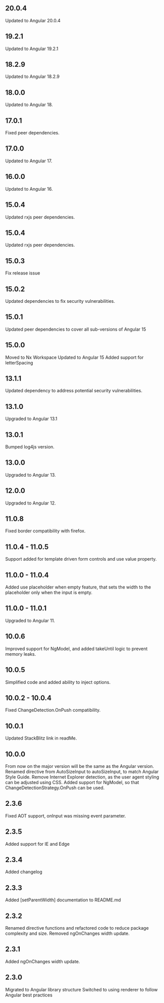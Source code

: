 ## 20.0.4
Updated to Angular 20.0.4

## 19.2.1
Updated to Angular 19.2.1

## 18.2.9
Updated to Angular 18.2.9

## 18.0.0
Updated to Angular 18.

## 17.0.1
Fixed peer dependencies.

## 17.0.0
Updated to Angular 17.

## 16.0.0
Updated to Angular 16.

## 15.0.4
Updated rxjs peer dependencies.

## 15.0.4
Updated rxjs peer dependencies.

## 15.0.3
Fix release issue

## 15.0.2
Updated dependencies to fix security vulnerabilities.

## 15.0.1
Updated peer dependencies to cover all sub-versions of Angular 15

## 15.0.0
Moved to Nx Workspace
Updated to Angular 15
Added support for letterSpacing

## 13.1.1
Updated dependency to address potential security vulnerabilities.

## 13.1.0
Upgraded to Angular 13.1

## 13.0.1
Bumped log4js version.

## 13.0.0
Upgraded to Angular 13.

## 12.0.0
Upgraded to Angular 12.

## 11.0.8
Fixed border compatibility with firefox.

## 11.0.4 - 11.0.5
Support added for template driven form controls and use value property.

## 11.0.0 - 11.0.4
Added use placeholder when empty feature, that sets the width to the placeholder only when the input is empty.

## 11.0.0 - 11.0.1
Upgraded to Angular 11.

## 10.0.6
Improved support for NgModel, and added takeUntil logic to prevent memory leaks.

## 10.0.5
Simplified code and added ability to inject options.

## 10.0.2 - 10.0.4
Fixed ChangeDetection.OnPush compatibility.

## 10.0.1
Updated StackBlitz link in readMe.

## 10.0.0
From now on the major version will be the same as the Angular version.
Renamed directive from AutoSizeInput to autoSizeInput, to match Angular Style Guide.
Remove Internet Explorer detection, as the user agent styling can be adjusted using CSS.
Added support for NgModel, so that ChangeDetectionStrategy.OnPush can be used.

## 2.3.6
Fixed AOT support, onInput was missing event parameter.

## 2.3.5
Added support for IE and Edge

## 2.3.4
Added changelog

## 2.3.3
Added [setParentWidth] documentation to README.md

## 2.3.2
Renamed directive functions and refactored code to reduce package complexity and size.
Removed ngOnChanges width update.

## 2.3.1
Added ngOnChanges width update.

## 2.3.0
Migrated to Angular library structure
Switched to using renderer to follow Angular best practices
